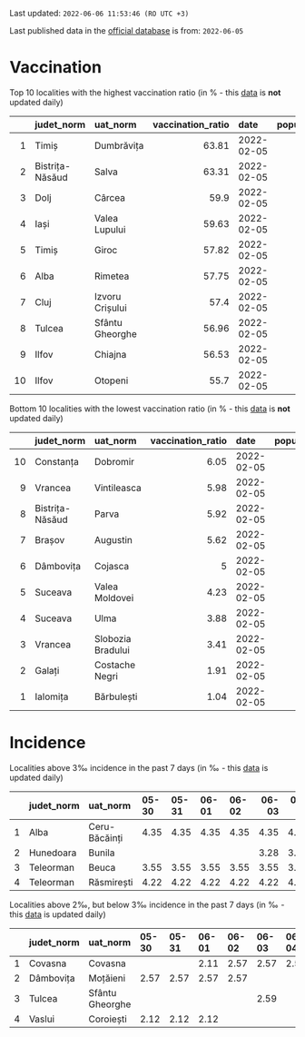 Last updated: `2022-06-06 11:53:46 (RO UTC +3)`  
  
Last published data in the [official database](https://data.gov.ro/dataset/transparenta-covid) is from: `2022-06-05`
  
# Vaccination  
Top 10 localities with the highest vaccination ratio (in % - this [data](https://vaccinare-covid.gov.ro/situatia-vaccinarii-in-romania/) is **not** updated daily)  
  
|    | judet_norm      | uat_norm        |   vaccination_ratio | date       |   population |   dose_1 |
|---:|:----------------|:----------------|--------------------:|:-----------|-------------:|---------:|
|  1 | Timiș           | Dumbrăvița      |               63.81 | 2022-02-05 |        14668 |     9360 |
|  2 | Bistrița-Năsăud | Salva           |               63.31 | 2022-02-05 |         2753 |     1743 |
|  3 | Dolj            | Cârcea          |               59.9  | 2022-02-05 |         2838 |     1700 |
|  4 | Iași            | Valea Lupului   |               59.63 | 2022-02-05 |        10086 |     6014 |
|  5 | Timiș           | Giroc           |               57.82 | 2022-02-05 |        17954 |    10381 |
|  6 | Alba            | Rimetea         |               57.75 | 2022-02-05 |         1013 |      585 |
|  7 | Cluj            | Izvoru Crișului |               57.4  | 2022-02-05 |         1479 |      849 |
|  8 | Tulcea          | Sfântu Gheorghe |               56.96 | 2022-02-05 |          783 |      446 |
|  9 | Ilfov           | Chiajna         |               56.53 | 2022-02-05 |        28196 |    15939 |
| 10 | Ilfov           | Otopeni         |               55.7  | 2022-02-05 |        18314 |    10201 |
  
Bottom 10 localities with the lowest vaccination ratio (in % - this [data](https://vaccinare-covid.gov.ro/situatia-vaccinarii-in-romania/) is **not** updated daily)  
  
|    | judet_norm      | uat_norm          |   vaccination_ratio | date       |   population |   dose_1 |
|---:|:----------------|:------------------|--------------------:|:-----------|-------------:|---------:|
| 10 | Constanța       | Dobromir          |                6.05 | 2022-02-05 |         3702 |      224 |
|  9 | Vrancea         | Vintileasca       |                5.98 | 2022-02-05 |         1940 |      116 |
|  8 | Bistrița-Năsăud | Parva             |                5.92 | 2022-02-05 |         2585 |      153 |
|  7 | Brașov          | Augustin          |                5.62 | 2022-02-05 |         2116 |      119 |
|  6 | Dâmbovița       | Cojasca           |                5    | 2022-02-05 |         8975 |      449 |
|  5 | Suceava         | Valea Moldovei    |                4.23 | 2022-02-05 |         4680 |      198 |
|  4 | Suceava         | Ulma              |                3.88 | 2022-02-05 |         2242 |       87 |
|  3 | Vrancea         | Slobozia Bradului |                3.41 | 2022-02-05 |         8807 |      300 |
|  2 | Galați          | Costache Negri    |                1.91 | 2022-02-05 |         2727 |       52 |
|  1 | Ialomița        | Bărbulești        |                1.04 | 2022-02-05 |         7599 |       79 |
  
# Incidence  
Localities above 3‰ incidence in the past 7 days (in ‰ - this [data](https://data.gov.ro/dataset/transparenta-covid) is updated daily)  
  
|    | judet_norm   | uat_norm      | 05-30   | 05-31   | 06-01   | 06-02   |   06-03 |   06-04 |   06-05 |
|---:|:-------------|:--------------|:--------|:--------|:--------|:--------|--------:|--------:|--------:|
|  1 | Alba         | Ceru-Băcăinți | 4.35    | 4.35    | 4.35    | 4.35    |    4.35 |    4.35 |    4.35 |
|  2 | Hunedoara    | Bunila        |         |         |         |         |    3.28 |    3.28 |    3.28 |
|  3 | Teleorman    | Beuca         | 3.55    | 3.55    | 3.55    | 3.55    |    3.55 |    3.55 |    3.55 |
|  4 | Teleorman    | Răsmirești    | 4.22    | 4.22    | 4.22    | 4.22    |    4.22 |    4.22 |    4.22 |
  
Localities above 2‰, but below 3‰ incidence in the past 7 days (in ‰ - this [data](https://data.gov.ro/dataset/transparenta-covid) is updated daily)  
  
|    | judet_norm   | uat_norm        | 05-30   | 05-31   | 06-01   | 06-02   | 06-03   | 06-04   | 06-05   |
|---:|:-------------|:----------------|:--------|:--------|:--------|:--------|:--------|:--------|:--------|
|  1 | Covasna      | Covasna         |         |         | 2.11    | 2.57    | 2.57    | 2.57    | 2.2     |
|  2 | Dâmbovița    | Moțăieni        | 2.57    | 2.57    | 2.57    | 2.57    |         |         |         |
|  3 | Tulcea       | Sfântu Gheorghe |         |         |         |         | 2.59    |         |         |
|  4 | Vaslui       | Coroiești       | 2.12    | 2.12    | 2.12    |         |         |         |         |